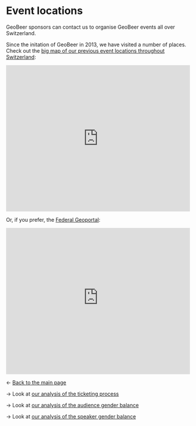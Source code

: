# Event locations

GeoBeer sponsors can contact us to organise GeoBeer events all over Switzerland.

Since the initation of GeoBeer in 2013, we have visited a number of places. Check out the [big map of our previous event locations throughout Switzerland](geobeer-map/index.html):

<iframe src='https://geobeer.github.io/geobeer-analytics/geobeer-map/index.html' width='100%' height='400px' frameborder='0' style='border:0'></iframe>

Or, if you prefer, the [Federal Geoportal](https://map.geo.admin.ch/?topic=ech&lang=en&bgLayer=ch.swisstopo.pixelkarte-farbe&layers=ch.swisstopo.swissalti3d-reliefschattierung,KML%7C%7Chttps:%2F%2Fdocs.google.com%2Fspreadsheets%2Fd%2F147EUgQlkZykvrugKRFxBrl-2dDveW5RDU346TLZKies%2Fexport%3Fformat%3Dtsv%26gid%3D741518437&E=2660000.00&N=1190000.00&zoom=0&layers_opacity=0.35,1):

<div style="height: 400px; overflow: hidden;">
  <iframe src='https://codepen.io/rkaravia/embed/rNajByN' style='position: relative; top: -50px; width: 100%; height: calc(400px + 50px + 30px); border: none;'></iframe>
</div>

&larr; [Back to the main page](index.md)

&rarr; Look at [our analysis of the ticketing process](ticketing.md)

&rarr; Look at [our analysis of the audience gender balance](gender-balance-audience.md)

&rarr; Look at [our analysis of the speaker gender balance](gender-balance-speakers.md)

